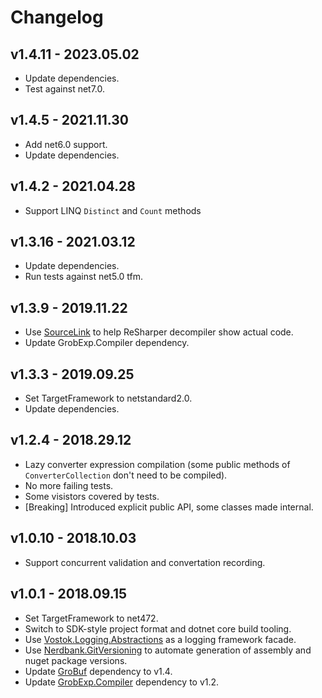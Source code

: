 # Changelog

## v1.4.11 - 2023.05.02
- Update dependencies.
- Test against net7.0.

## v1.4.5 - 2021.11.30
- Add net6.0 support.
- Update dependencies.

## v1.4.2 - 2021.04.28
- Support LINQ `Distinct` and `Count` methods

## v1.3.16 - 2021.03.12
- Update dependencies.
- Run tests against net5.0 tfm.

## v1.3.9 - 2019.11.22
- Use [SourceLink](https://github.com/dotnet/sourcelink) to help ReSharper decompiler show actual code.
- Update GrobExp.Compiler dependency.

## v1.3.3 - 2019.09.25
- Set TargetFramework to netstandard2.0.
- Update dependencies.

## v1.2.4 - 2018.29.12
- Lazy converter expression compilation (some public methods of `ConverterCollection` don't need to be compiled).
- No more failing tests.
- Some visistors covered by tests.
- [Breaking] Introduced explicit public API, some classes made internal.

## v1.0.10 - 2018.10.03
- Support concurrent validation and convertation recording.

## v1.0.1 - 2018.09.15
- Set TargetFramework to net472.
- Switch to SDK-style project format and dotnet core build tooling.
- Use [Vostok.Logging.Abstractions](https://github.com/vostok/logging.abstractions) as a logging framework facade.
- Use [Nerdbank.GitVersioning](https://github.com/AArnott/Nerdbank.GitVersioning) to automate generation of assembly 
  and nuget package versions.
- Update [GroBuf](https://github.com/skbkontur/GroBuf) dependency to v1.4.
- Update [GrobExp.Compiler](https://github.com/skbkontur/GrobExp.Compiler) dependency to v1.2.
